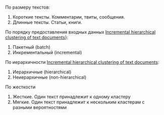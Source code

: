 По размеру текстов:
1. Короткие тексты. Комментарии, твиты, сообщения.
2. Длинные тексты. Статьи, книги.

По порядку предоставления входных данных [Incremental hierarchical clustering of text documents](zotero://select/library/items/BZWB2NEF)\}:
1. Пакетный (batch)
2. Инкрементальный (incremental)

По иерархичности [Incremental hierarchical clustering of text documents](zotero://select/library/items/BZWB2NEF):
1. Иерархичные (hierarchical)
2. Неиерархичные (non-hierarchical)

По жесткости
1. Жесткие. Один текст принадлежит к одному кластеру
2. Мягкие. Один текст принадлежит к нескольким кластерам с разными вероятностями